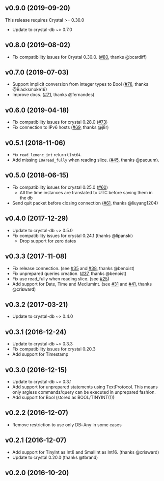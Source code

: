 ## v0.9.0 (2019-09-20)

This release requires Crystal >= 0.30.0

* Update to crystal-db ~> 0.7.0

## v0.8.0 (2019-08-02)

* Fix compatibility issues for Crystal 0.30.0. ([#80](https://github.com/crystal-lang/crystal-mysql/pull/80), thanks @bcardiff)

## v0.7.0 (2019-07-03)

* Support implicit conversion from integer types to Bool ([#78](https://github.com/crystal-lang/crystal-mysql/pull/78), thanks @Blacksmoke16)
* Improve docs. ([#71](https://github.com/crystal-lang/crystal-mysql/pull/71), thanks @fernandes)

## v0.6.0 (2019-04-18)

* Fix compatibility issues for crystal 0.28.0 ([#73](https://github.com/crystal-lang/crystal-mysql/pull/73))
* Fix connection to IPv6 hosts ([#69](https://github.com/crystal-lang/crystal-mysql/pull/69), thanks @j8r)

## v0.5.1 (2018-11-06)

* Fix `read_lenenc_int` return `UInt64`.
* Add missing `IO#read_fully` when reading slice. ([#45](https://github.com/crystal-lang/crystal-mysql/pull/45), thanks @pacuum).

## v0.5.0 (2018-06-15)

* Fix compatibility issues for crystal 0.25.0 ([#60](https://github.com/crystal-lang/crystal-mysql/pull/60))
  * All the time instances are translated to UTC before saving them in the db
* Send quit packet before closing connection ([#61](https://github.com/crystal-lang/crystal-mysql/pull/61), thanks @liuyang1204)

## v0.4.0 (2017-12-29)

* Update to crystal-db ~> 0.5.0
* Fix compatibility issues for crystal 0.24.1 (thanks @lipanski)
  * Drop support for zero dates

## v0.3.3 (2017-11-08)

* Fix release connection. (see [#35](https://github.com/crystal-lang/crystal-mysql/pull/35) and [#38](https://github.com/crystal-lang/crystal-mysql/pull/38), thanks @benoist)
* Fix unprepared queries creation. ([#37](https://github.com/crystal-lang/crystal-mysql/pull/37), thanks @benoist)
* Fix use read_fully when reading slice. (see [#25](https://github.com/crystal-lang/crystal-mysql/issues/25))
* Add support for Date, Time and Mediumint. (see [#31](https://github.com/crystal-lang/crystal-mysql/pull/31) and [#41](https://github.com/crystal-lang/crystal-mysql/pull/41), thanks @crisward)

## v0.3.2 (2017-03-21)

* Update to crystal-db ~> 0.4.0

## v0.3.1 (2016-12-24)

* Update to crystal-db ~> 0.3.3
* Fix compatibility issues for crystal 0.20.3
* Add support for Timestamp

## v0.3.0 (2016-12-15)

* Update to crystal-db ~> 0.3.1
* Add support for unprepared statements using TextProtocol. This means only argless commands/query can be executed in unprepared fashion.
* Add support for Bool (stored as BOOL/TINYINT(1))

## v0.2.2 (2016-12-07)

* Remove restriction to use only DB::Any in some cases

## v0.2.1 (2016-12-07)

* Add support for TinyInt as Int8 and SmallInt as Int16. (thanks @crisward)
* Update to crystal 0.20.0 (thanks @tbrand)

## v0.2.0 (2016-10-20)
